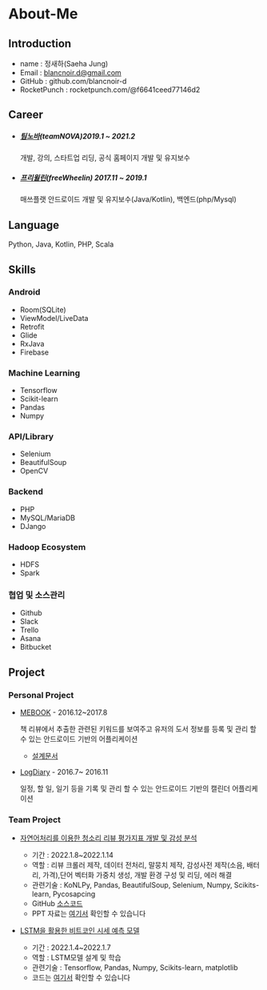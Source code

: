 # About-Me
## Introduction
- name : 정새하(Saeha Jung)
- Email : blancnoir.d@gmail.com
- GitHub : github.com/blancnoir-d
- RocketPunch : rocketpunch.com/@f6641ceed77146d2



## Career 
- ##### [팀노바](https://teamnova.co.kr/index2.php)(teamNOVA)2019.1 ~ 2021.2
  개발, 강의, 스타트업 리딩, 공식 홈페이지 개발 및 유지보수 

  

- ##### [프리윌린](https://freewheelin-recruit.oopy.io/)(freeWheelin) 2017.11 ~ 2019.1
  매쓰플랫 안드로이드 개발 및 유지보수(Java/Kotlin), 백엔드(php/Mysql)



## Language

 Python, Java, Kotlin, PHP, Scala



## Skills 

### Android
- Room(SQLite)
- ViewModel/LiveData
- Retrofit
- Glide
- RxJava
- Firebase

### Machine Learning
- Tensorflow
- Scikit-learn
- Pandas
- Numpy

### API/Library

- Selenium
- BeautifulSoup
- OpenCV



### Backend

- PHP
- MySQL/MariaDB
- DJango



### Hadoop Ecosystem

- HDFS
- Spark



### 협업 및 소스관리

- Github
- Slack
- Trello
- Asana
- Bitbucket


## Project
### Personal Project
- [MEBOOK](https://github.com/blancnoir-d/Portfolio/blob/main/2016/portfolio_mebook_%EC%B6%95%EC%86%8C%EB%B3%B8.pdf)   -  2016.12~2017.8
    
    책 리뷰에서 추출한 관련된 키워드를 보여주고 유저의 도서 정보를 등록 및 관리 할 수 있는 안드로이드 기반의 어플리케이션
    
    - [설계문서](https://github.com/blancnoir-d/Portfolio/blob/main/2016/%EB%B9%85%EB%8D%B0%EC%9D%B4%ED%84%B0_%EC%84%A4%EA%B3%84_%EB%AC%B8%EC%84%9C.pdf)
- [LogDiary](https://github.com/blancnoir-d/Portfolio/blob/main/2016/portfolio_logdiary_%EC%B6%95%EC%86%8C%EB%B3%B8.pdf)  -  2016.7~ 2016.11
    
    일정, 할 일, 일기 등을 기록 및 관리 할 수 있는 안드로이드 기반의 캘린더 어플리케이션
### Team Project
- [자연어처리를 이용한 청소리 리뷰 평가지표 개발 및 감성 분석](https://ringed-fireplant-2f0.notion.site/10b26e46c11c4d8ba3d0db3c59d50d80)
    
    - 기간 : 2022.1.8~2022.1.14
    - 역할 : 리뷰 크롤러 제작, 데이터 전처리, 말뭉치 제작, 감성사전 제작(소음, 배터리, 가격),단어 벡터화 가중치 생성, 개발 환경 구성 및 리딩, 에러 해결
    - 관련기술 : KoNLPy, Pandas, BeautifulSoup, Selenium, Numpy, Scikits-learn, Pycosapcing    
    - GitHub [소스코드](https://github.com/Growing3Team/Vacuum-cleaner_Natural-language)
    - PPT 자료는 [여기서](2022/3355_cleaner.pdf) 확인할 수 있습니다
    
- [LSTM을 활용한 비트코인 시세 예측 모델](https://ringed-fireplant-2f0.notion.site/LSTM-658653bad85e4ee2abc31eee8825a866)
    
    - 기간 : 2022.1.4~2022.1.7
    - 역할 : LSTM모델 설계 및 학습
    - 관련기술 : Tensorflow, Pandas, Numpy, Scikits-learn, matplotlib
    - 코드는 [여기서](2022/bitcoin_LSTM.ipynb) 확인할 수 있습니다
